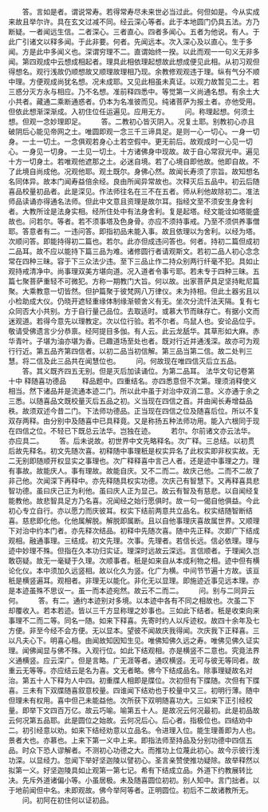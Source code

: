 <!-- { "loadSidebar": true } -->
　　答。言如是者。谓说常寿。若得常寿尽未来世必当过此。何但如是。今从实成来故且举尔许。具在玄文过减不同。经云深心等者。此于本地圆门仍具五法。方乃断疑。一者闻远生信。二者深心。三者直心。四者多闻心。五者为他说。有人。于此广引诸文以释多闻。于此非要。何者。先闻远本。次入深心及以直心。生于多闻。方是此中多闻义也。深谓穷理不二。直谓始终一揆。以此而观一一句义无非多闻。第四观成中云想成相起者。理具此相依理起想故此想成便见此相。从初习观但得想名。观行浅故仍顺想故又顺理故理相乃现。余教修观观违于理。纵有气分不顺中理。方便观成尚犹名想。况未成耶。又见此相虽未真证。以观力故暂见二土。若三惑分灭方永与相应。乃不名想。准前释四悉中。等觉第一义尚通名想。有余土大小共者。藏通二乘断通惑者。仍本为名准彼而见。纯诸菩萨为报土者。亦他受用。但依此想渐深渐成。入初住位任运遍见。应用无方。
　　问。称理起想。何须土想。但观一念妙理即足。
　　答。二教初心皆灭阴入。况复土耶。别教初心亦且破阴后心能见帝网之土。唯圆即观一念三千三谛具足。是则一心一切心。一身一切身。一土一切土。一念俱观若身心土若空假中。更无前后。故观成时一心见一切心。一身见一切身。一土见一切土。十方诸佛身中现故。故于自心常寂光中。遍见十方一切身土。若唯观他遮那之土。必迷自境。若了心境自即他故。他即自故。不了此境自尚成他。况观他耶。观土既尔。身佛心然。故闻长寿须了宗旨。故知想名名同体异。故本门闻寿益倍余经。良由所闻异常故也。次释灭后五品中。初云后随喜品校量初品者。此是深见。作法师往名在三不在五者。师从利他故除初二。准法师品读诵亦得通名法师。但此中文意且资理是故尔耳。指经文至不须安生身舍利者。大教所诠是法身实相。经所住处中有法身舍利。复是起塔。经文能诠如塔能盛故也。问若尔。等者。若不须事塔及色身骨。亦应不须持事戒。乃至不须供养事僧耶。答意者有二。一违问答。即指初品未能入事。故且依理以为舍利。以经为塔。次顺问答。即能持得初二篇也。若尔。此亦但成违问答也。何者。持初二篇但成初二品耳。故不应以能持下篇三品为难。诸修圆行者请观斯文。若初二品人初心念念常在四种三昧。容于下三众法少违。至下三品止作二持众别两行纤毫不犯。具如止观持戒清净中。尚事理双美方堪向道。况入道者令事亏耶。若未专于四种三昧。五篇七聚菩萨重轻不可微犯。方称一期教门大旨。何以故。出家菩萨具足坚持毗尼篇聚。大乘教意一切皆然。但护篇聚于彼梵网八万律仪。未为持相。但此土器劣且以小检助成大仪。仍晓开遮轻重缘体制缘渐顿舍义有无。坐次分流忏法天隔。复有七众同否大小共别。方于自行量己品位。去取适时。或慕大节而昧存亡。有据小文而迷观道。若得今意先以理教定。次以位行验。若不尔者。鸟鼠人也。安论品位乎。敬请受佛遗言少分恭禀。经阿提目多伽。有人云。此云龙舐华。其草形如大麻。赤华青叶。子堪为油亦堪为香。已趣道场至处也者。既对行近并通浅深。故亦可为观行行近。第五品齐第四信者。以初二品当初信解。第三品当第二信。故二处判三慧。将二信及此三品共在闻慧位也。
　　问。何故现在唯四信灭后立五品。
　　答。其义既齐四五无别。但是灭后加读诵位。为第二品耳。
法华文句记卷第十中
释随喜功德品
　　释品题中。四重结名。亦四悉意但不次第。理须消释使义相当。然下诸品并是流通本迹二门。所以此中虽于对治中双消二意。义亦通于余之三悉。以随喜品文既校量灭后五品之初。义当现在四信之首。并由闻长寿增益品秩。故须双述今昔二门。下法师功德品。正当现在四信之位及随喜后位。所以不复双存两释。由分别中及随喜中已具释竟。又是称扬五种法师功用。能入六根同于现在四信之位。不轻已下既总云法华。岂独在迹。
　　若尔。尔前诸文亦云法华。亦应具二。
　　答。后未说故。初世界中文先略释名。次广释。三总结。以初贯后故先释名。初文先随次喜。初释随中事理秖是权实异名了此权实即非权实故。无二无别即随顺开权显实之事理也。次广释释喜中言己人者。还是迹中事理之力。理有事故。故能庆人。事有理故。故能自庆。又不二而二。故庆己他。二而不二故了非己他。次闻深下再释中。亦先释随具权实功德。次庆己有智慧下。又再释喜具悲智功德。虽曰庆己正为利他。虽曰庆人正为显己。故云有智及有慈悲。以自闻经复能教他。故悲智具足方乃名喜。况闻经之始行愿俱时。故一句一偈自他俱益。今此初心专立自行。亦以愿力而庆彼耳。权实下结前两意共立品名。权实结随智断结喜。慈悲即化他。化他属解脱。解脱即属断。且以自他事理庆喜故属世界。又顺理下对治中约本门者。亦先释次结品。初释中先随次喜。随中先正释。次即广下结成观相。融通事理。三结成。初文先理。次事。先理者。若信长远。信必依理。理与迹中妙理不殊。但指在久本功归实证。理深时远故云深远。言信顺者。于理闻久岂敢窃疑。故无一毫疑于久理。次顺事者。秖是如来自从本成利物之相。迹中但有横论化仪。本中须加久远竖相。故以化久为竖。化广为横。中间节节遍十方故。该亘秖是横竖遍耳。观相者。非理无以能化。非化无以显理。即施迹近事见远本理。亦是本迹虽殊不思议一。虽一而本迹宛然。故云不二而二。
　　问。别与二同异云何。
　　答。有二。通约本迹别对多境。以本迹中各有不同之相故也。次虽二下却覆收入。若本若迹。皆以三千方显称理之妙事也。三如此下结者。秖是收束向来事理不二而二等。同名一随。如来下释喜。先寄时约人以斥迹权。故四十余年及七方便。非至今经不会方便。无以显本。望彼不闻故庆我得闻。次庆我下正释喜。三以凡夫心下。明喜心相。由闻故知因知生见。唯佛知佛久远之寿。唯佛见佛久证实理。闻佛闻显与佛不殊。入观行位。如此下结观相。亦是横竖不二意也。究竟法界义通横竖。应云深广。但是言略。广无涯等者。通叹横竖。无可与彼无等同者。故重云无等等。亦应结云是名为喜。文无者略。佛今下结成品名。除事理疑故名对治。第五十人下释为人中四。初重牒人相即是牒位。次初但有下牒随。次但有下牒喜。三未有下双牒随喜叙意校量。四谁闻下结劝也于校量中又三。初明行薄。随中但理未有权用。喜中但己未能益他。次所获下双明随喜功大。三如来下正引经校量。即举下文四百万亿。故云巧喻。喻第五十人。是故况云何况最初。此是初品故云何况第五品耶。此是圆位之始故。云何况后心。后心者。指极位也。四结劝中二。初引经意以劝。如来下结经劝意以立品名。令进理入位。能生理善即为人也。景者大也。亦慕也。上来下第一义中上来。即指法师至持品及分别功德中四信五品。时众下恐人谬解者。不测初心功德之大。而推功上位蔑此初心。故今示彼行浅功深。以显经力。忽闻下举好坚迦陵以譬初心。圣言亲赞使推功疑除。故举释然以拟第一义。好坚迦陵具如止观第一第七记。希有下结成立品。外道下约教展转比决。先斥外道诸偏小等。小虽居极。未及随喜圆位初初。别人知中。言门拙者。以于地前闻但中名。未即观故。佛今举阿等者。正明圆位。初后不二故诸教所无。
　　问。初阿在初住何以证初品。
